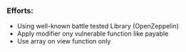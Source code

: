### Efforts:
- Using well-known battle tested Library (OpenZeppelin)
- Apply modifier ony vulnerable function like payable
- Use array on view function only